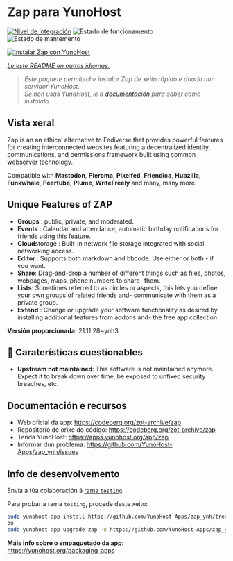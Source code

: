 <!--
NOTA: Este README foi creado automáticamente por <https://github.com/YunoHost/apps/tree/master/tools/readme_generator>
NON debe editarse manualmente.
-->

# Zap para YunoHost

[![Nivel de integración](https://dash.yunohost.org/integration/zap.svg)](https://dash.yunohost.org/appci/app/zap) ![Estado de funcionamento](https://ci-apps.yunohost.org/ci/badges/zap.status.svg) ![Estado de mantemento](https://ci-apps.yunohost.org/ci/badges/zap.maintain.svg)

[![Instalar Zap con YunoHost](https://install-app.yunohost.org/install-with-yunohost.svg)](https://install-app.yunohost.org/?app=zap)

*[Le este README en outros idiomas.](./ALL_README.md)*

> *Este paquete permíteche instalar Zap de xeito rápido e doado nun servidor YunoHost.*  
> *Se non usas YunoHost, le a [documentación](https://yunohost.org/install) para saber como instalalo.*

## Vista xeral

Zap is an an ethical alternative to Fediverse that provides powerful features for creating interconnected websites featuring a decentralized identity, communications, and permissions framework built using common webserver technology.

Compatible with **Mastodon**, **Pleroma**, **Pixelfed**, **Friendica**, **Hubzilla**, **Funkwhale**, **Peertube**, **Plume**, **WriteFreely** and many, many more.

## Unique Features of ZAP

- **Groups** : public, private, and moderated.
- **Events** : Calendar and attendance; automatic birthday notifications for friends using this feature.
- **Cloud**storage : Built-in network file storage integrated with social networking access.
- **Editor** : Supports both markdown and bbcode. Use either or both - if you want.
- **Share**: Drag-and-drop a number of different things such as files, photos, webpages, maps, phone numbers to share- them.
- **Lists**: Sometimes referred to as circles or aspects, this lets you define your own groups of related friends and- communicate with them as a private group.
- **Extend** : Change or upgrade your software functionality as desired by installing additional features from addons and- the free app collection.


**Versión proporcionada:** 21.11.28~ynh3
## :red_circle: Caraterísticas cuestionables

- **Upstream not maintained**: This software is not maintained anymore. Expect it to break down over time, be exposed to unfixed security breaches, etc.

## Documentación e recursos

- Web oficial da app: <https://codeberg.org/zot-archive/zap>
- Repositorio de orixe do código: <https://codeberg.org/zot-archive/zap>
- Tenda YunoHost: <https://apps.yunohost.org/app/zap>
- Informar dun problema: <https://github.com/YunoHost-Apps/zap_ynh/issues>

## Info de desenvolvemento

Envía a túa colaboración á [rama `testing`](https://github.com/YunoHost-Apps/zap_ynh/tree/testing).

Para probar a rama `testing`, procede deste xeito:

```bash
sudo yunohost app install https://github.com/YunoHost-Apps/zap_ynh/tree/testing --debug
ou
sudo yunohost app upgrade zap -u https://github.com/YunoHost-Apps/zap_ynh/tree/testing --debug
```

**Máis info sobre o empaquetado da app:** <https://yunohost.org/packaging_apps>
